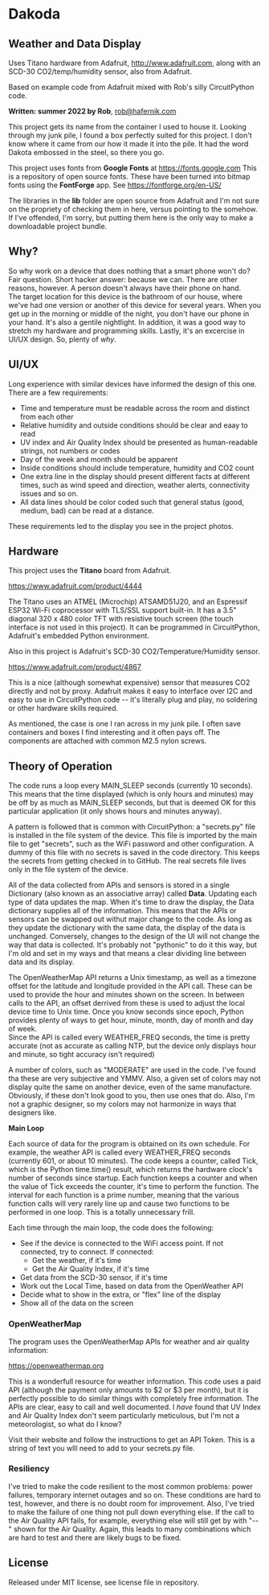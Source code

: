 
# Dakoda

## Weather and Data Display

Uses Titano hardware from Adafruit, http://www.adafruit.com,
along with an SCD-30 CO2/temp/humidity sensor, also from Adafruit.

Based on example code from Adafruit mixed with Rob's silly CircuitPython code.

**Written: summer 2022 by Rob**, rob@hafernik.com

This project gets its name from the container I used to house it.  Looking through my
junk pile, I found a box perfectly suited for this project.  I don't know where it 
came from our how it made it into the pile.  It had the word Dakota embossed in the 
steel, so there you go.

This project uses fonts from **Google Fonts** at https://fonts.google.com  This is a repository of open source fonts.  These have 
been turned into bitmap fonts using the **FontForge** app. See https://fontforge.org/en-US/

The libraries in the **lib** folder are open source from Adafruit and I'm not sure on the propriety 
of checking them in here, versus pointing to the somehow.  If I've offended, I'm sorry, but
putting them here is the only way to make a downloadable project bundle.

## Why?

So why work on a device that does nothing that a smart phone won't do?  Fair question.  Short hacker answer: 
because we can. There are other reasons, however. A person doesn't always have their phone on hand.  
The target location for this device is the bathroom of our house, where we've had one version or another 
of this device for several years.  When you get up in the morning or middle of the night, you don't have 
our phone in your hand.  It's also a gentile nightlight.  In addition, it was a good way to stretch my hardware and 
programming skills.  Lastly, it's an excercise in UI/UX design.  So, plenty of *why*.

## UI/UX

Long experience with similar devices have informed the design of this one.  There are a few requirements:

- Time and temperature must be readable across the room and distinct from each other
- Relative humidity and outside conditions should be clear and eaay to read
- UV index and Air Quality Index should be presented as human-readable strings, not numbers or codes
- Day of the week and month should be apparent
- Inside conditions should include temperature, humidity and CO2 count
- One extra line in the display should present different facts at different times, such as wind speed and direction,
weather alerts, connectivity issues and so on.
- All data lines should be color coded such that general status (good, medium, bad) can be read at a distance.

These requirements led to the display you see in the project photos.

## Hardware

This project uses the **Titano** board from Adafruit.  

https://www.adafruit.com/product/4444

The Titano uses an ATMEL (Microchip) ATSAMD51J20, and an 
Espressif ESP32 Wi-Fi coprocessor with TLS/SSL support built-in. It has a 3.5" diagonal 320 x 480 
color TFT with resistive touch screen (the touch interface is not used in this project).  It can be programmed
in CircuitPython, Adafruit's embedded Python environment.

Also in this project is Adafruit's SCD-30 CO2/Temperature/Humidity sensor.

https://www.adafruit.com/product/4867

This is a nice (although somewhat expensive) sensor that measures CO2 directly and not by proxy.  Adafruit
makes it easy to interface over I2C and easy to use in CircuitPython code -- it's literally plug and play, 
no soldering or other hardware skills required.

As mentioned, the case is one I ran across in my junk pile.  I often save containers and boxes I find
interesting and it often pays off.  The components are attached with common M2.5 nylon screws.

## Theory of Operation

The code runs a loop every MAIN_SLEEP seconds (currently 10 seconds).  This means that the time displayed
(which is only hours and minutes) may be off by as much as MAIN_SLEEP seconds, but that is deemed OK for 
this particular application (it only shows hours and minutes anyway).

A pattern is followed that is common with CircuitPython: a "secrets.py" file is installed in the 
file system of the device.  This file is imported by the main file to get "secrets", such as the
WiFi password and other configuration.  A dummy of this file with no secrets is saved in the code
directory. This keeps the secrets from getting checked in to GitHub.   The real secrets file lives
only in the file system of the device.

All of the data collected from APIs and sensors is stored in a single Dictionary (also known as an associative array) called
**Data**.  Updating each type of data updates the map.  When it's time to draw the display, the
Data dictionary supplies all of the information.  This means that the APIs or sensors can be
swapped out withut major change to the code.  As long as they update the dictionary with the
same data, the display of the data is unchanged.  Conversely, changes to the design of 
the UI will not change the way that data is collected.  It's probably not "pythonic" to 
do it this way, but I'm old and set in my ways and that means a clear dividing line between
data and its display.

The OpenWeatherMap API returns a Unix timestamp, as well as a timezone offset for the latitude and longitude
provided in the API call.  These can be used to provide the hour and minutes shown on the screen.  In between
calls to the API, an offset derrived from these is used to adjust the local device time to Unix time.  Once
you know seconds since epoch, Python provides plenty of ways to get hour, minute, month, day of month and day of week.  
Since the API is called every WEATHER_FREQ seconds, the time is pretty accurate (not as accurate as calling NTP, but 
the device only displays hour and minute, so tight accuracy isn't required)

A number of colors, such as "MODERATE" are used in the code.  I've found tha these are very subjective and YMMV.
Also, a given set of colors may not display quite the same on another device, even of the same manufacture.  
Obviously, if these don't look good to you, then use ones that do.  Also, I'm not a graphic designer, so my
colors may not harmonize in ways that designers like.

**Main Loop**

Each source of data for the program is obtained on its own schedule.  For example, the weather API is
called every WEATHER_FREQ seconds (currently 601, or about 10 minutes).  The code keeps a counter, called 
Tick, which is the Python time.time() result, which returns the hardware clock's number of seconds
since startup.  Each function keeps a counter and when the value of Tick exceeds the counter, it's 
time to perform the function.  The interval for each function is a prime number, meaning that the 
various function calls will very rarely line up and cause two functions to be performed in one loop.
This is a totally unnecessary frill.

Each time through the main loop, the code does the following:

* See if the device is connected to the WiFi access point.  If not connected, try to connect. If connected:
	- Get the weather, if it's time
	- Get the Air Quality Index, if it's time
* Get data from the SCD-30 sensor, if it's time
* Work out the Local Time, based on data from the OpenWeather API
* Decide what to show in the extra, or "flex" line of the display
* Show all of the data on the screen

### OpenWeatherMap

The program uses the OpenWeatherMap APIs for weather and air quality information:

https://openweathermap.org

This is a wonderfull resource for weather information.  This code uses a paid API (although the payment only 
amounts to $2 or $3 per month), but it is perfectly possible to do similar things with completely free
information.  The APIs are clear, easy to call and well documented.  I *have* found that UV Index and 
Air Quality Index don't seem particularly meticulous, but I'm not a meteorologist, so what do I know?

Visit their website and follow the instructions to get an API Token.  This is a string of text you wlll 
need to add to your secrets.py file.

### Resiliency

I've tried to make the code resilient to the most common problems: power failures, temporary internet
outages and so on.  These conditions are hard to test, however, and there is no doubt room for improvement.
Also, I've tried to make the failure of one thing not pull down everything else.  If the call to the
Air Quality API fails, for example, everything else will still get by with "--" shown for the
Air Quality.  Again, this leads to many combinations which are hard to test and there are likely
bugs to be fixed.


## License

Released under MIT license, see license file in repository.


